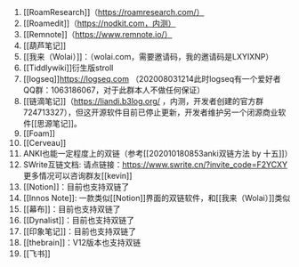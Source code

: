 1. [[RoamResearch]]（https://roamresearch.com/）
2. [[Roamedit]]（https://nodkit.com，内测）
3. [[Remnote]]（https://www.remnote.io/）
4. [[葫芦笔记]]
5. [[我来（Wolai）]]：（wolai.com，需要邀请码，我的邀请码是LXYIXNP）
6. [[Tiddlywiki]]衍生版stroll
7. [[logseq]]https://logseq.com （202008031214此时logseq有一个爱好者QQ群：1063186067，对于此群本人不做任何保证）
8. [[链滴笔记]]（https://liandi.b3log.org/ ，内测，开发者创建的官方群724713327），但这开源软件目前已停止更新，开发者维护另一个闭源商业软件[[思源笔记]]。
9. [[Foam]]
10. [[Cerveau]]
11. ANKI也能一定程度上的双链（参考[[202010180853anki双链方法 by 十五]]）
12. SWrite互链文档: 请点链接：https://www.swrite.cn/?invite_code=F2YCXY 更多情况可以咨询群友[[kevin]]
13. [[Notion]]：目前也支持双链了
14. [[Innos Note]]:  一款类似[[Notion]]界面的双链软件，和[[我来（Wolai）]]类似
15. [[幕布]]：目前也支持双链了
16. [[Dynalist]]：目前也支持双链了
17. [[印象笔记]]：目前也支持双链了
18. [[thebrain]]：V12版本也支持双链
19. [[飞书]]
